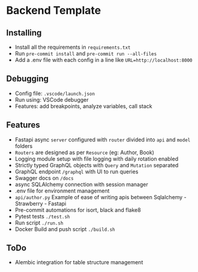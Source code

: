 # Backend Template

## Installing
- Install all the requirements in `requirements.txt`
- Run `pre-commit install` and `pre-commit run --all-files`
- Add a .env file with each config in a line like `URL=http://localhost:8000`

## Debugging
- Config file: `.vscode/launch.json`
- Run using: VSCode debugger
- Features: add breakpoints, analyze variables, call stack

## Features
- Fastapi async `server` configured with `router` divided into `api` and `model` folders
- `Routers` are designed as per `Resource` (eg: Author, Book)
- Logging module setup with file logging with daily rotation enabled
- Strictly typed GraphQL objects with `Query` and `Mutation` separated
- GraphQL endpoint `/graphql` with UI to run queries
- Swagger docs on `/docs`
- async SQLAlchemy connection with session manager
- .env file for environment management
- `api/author.py` Example of ease of writing apis between Sqlalchemy - Strawberry - Fastapi
- Pre-commit automations for isort, black and flake8
- Pytest tests `./test.sh`
- Run script `./run.sh`
- Docker Build and push script `./build.sh`

## ToDo
- Alembic integration for table structure management
